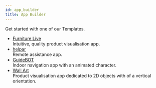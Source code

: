 ```yaml
---
id: app_builder
title: App Builder
---
```


Get started with one of our Templates.

- [Furniture Live](tutorials/furniture-live/furniture-live.md)  
  Intuitive, quality product visualisation app.
- [helpar](tutorials/helpar/helpar.md)  
  Remote assistance app.
- [GuideBOT](tutorials/guidebot/indoor-navigation.md)  
  Indoor navigation app with an animated character.
- [Wall Art](tutorials/wall-art/wall-art.md)  
  Product visualisation app dedicated to 2D objects with of a vertical orientation.
